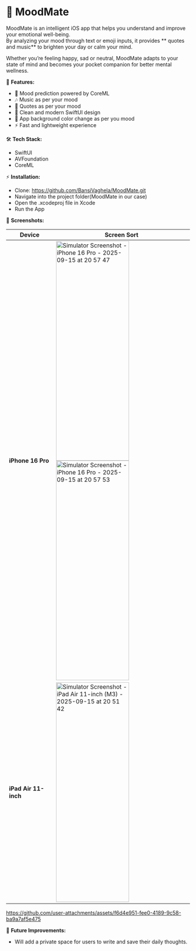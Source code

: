 # 🌙 MoodMate

MoodMate is an intelligent iOS app that helps you understand and improve your emotional well-being.  
By analyzing your mood through text or emoji inputs, it provides ** quotes and music** to brighten your day or calm your mind.  

Whether you’re feeling happy, sad or neutral, MoodMate adapts to your state of mind and becomes your pocket companion for better mental wellness.  

🚀 **Features:**
- 🧠 Mood prediction powered by CoreML  
- 🎶 Music as per your mood  
- 💬 Quotes as per your mood  
- 🎨 Clean and modern SwiftUI design
- 🌈 App background color change as per you mood
- ⚡ Fast and lightweight experience

🛠️ **Tech Stack:** 
- SwiftUI
- AVFoundation
- CoreML

⚡ **Installation:**
- Clone: https://github.com/BansiVaghela/MoodMate.git
- Navigate into the project folder(MoodMate in our case)
- Open the .xcodeproj file in Xcode
- Run the App


📱 **Screenshots:**  

| Device            | Screen Sort                                        |
|-------------------|----------------------------------------------------|
| **iPhone 16 Pro** | <img width="200" height="600" alt="Simulator Screenshot - iPhone 16 Pro - 2025-09-15 at 20 57 47" src="https://github.com/user-attachments/assets/3d6dc391-385f-4f4d-9d38-7ba2daf3da67" /> <img width="200" height="600" alt="Simulator Screenshot - iPhone 16 Pro - 2025-09-15 at 20 57 53" src="https://github.com/user-attachments/assets/e2233b23-1184-4a3c-81e6-84f8403c0c8e" />
| **iPad Air 11-inch** | <img width="200" height="600" alt="Simulator Screenshot - iPad Air 11-inch (M3) - 2025-09-15 at 20 51 42" src="https://github.com/user-attachments/assets/b2e8bd0a-571a-4c59-8fc7-a4823b939af8" />

https://github.com/user-attachments/assets/f6d4e951-fee0-4189-9c58-ba9a7af5e475

🎯 **Future Improvements:**
- Will add a private space for users to write and save their daily thoughts.

